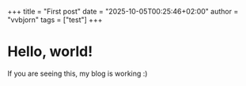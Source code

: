 +++
title = "First post"
date = "2025-10-05T00:25:46+02:00"
author = "vvbjorn"
tags = ["test"]
+++

# Hello, world!
If you are seeing this, my blog is working :)